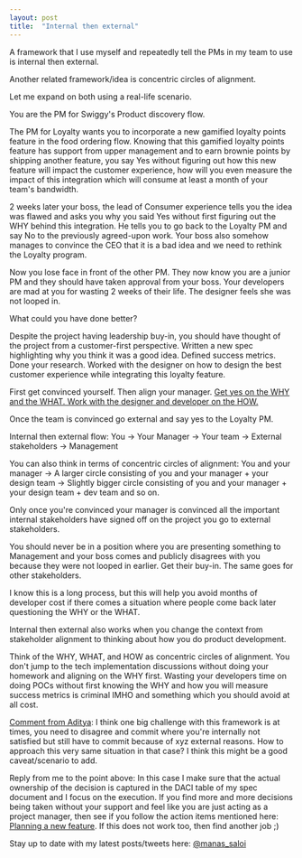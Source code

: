 ```yaml
---
layout: post
title:  "Internal then external"
---
```


A framework that I use myself and repeatedly tell the PMs in my team to use is internal then external.

Another related framework/idea is concentric circles of alignment.

Let me expand on both using a real-life scenario.

You are the PM for Swiggy's Product discovery flow.

The PM for Loyalty wants you to incorporate a new gamified loyalty points feature in the food ordering flow. Knowing that this gamified loyalty points feature has support from upper management and to earn brownie points by shipping another feature, you say Yes without figuring out how this new feature will impact the customer experience, how will you even measure the impact of this integration which will consume at least a month of your team's bandwidth.

2 weeks later your boss, the lead of Consumer experience tells you the idea was flawed and asks you why you said Yes without first figuring out the WHY behind this integration. He tells you to go back to the Loyalty PM and say No to the previously agreed-upon work. Your boss also somehow manages to convince the CEO that it is a bad idea and we need to rethink the Loyalty program.

Now you lose face in front of the other PM. They now know you are a junior PM and they should have taken approval from your boss. Your developers are mad at you for wasting 2 weeks of their life. The designer feels she was not looped in.

What could you have done better?

Despite the project having leadership buy-in, you should have thought of the project from a customer-first perspective. Written a new spec highlighting why you think it was a good idea. Defined success metrics. Done your research. Worked with the designer on how to design the best customer experience while integrating this loyalty feature.

First get convinced yourself. Then align your manager. [Get yes on the WHY and the WHAT. Work with the designer and developer on the HOW.](https://manassaloi.com/2021/01/13/planning-feature.html)

Once the team is convinced go external and say yes to the Loyalty PM.

Internal then external flow:
You -> Your Manager -> Your team -> External stakeholders -> Management

You can also think in terms of concentric circles of alignment:
You and your manager -> A larger circle consisting of you and your manager + your design team -> Slightly bigger circle consisting of you and your manager + your design team + dev team and so on.

Only once you're convinced your manager is convinced all the important internal stakeholders have signed off on the project you go to external stakeholders.

You should never be in a position where you are presenting something to Management and your boss comes and publicly disagrees with you because they were not looped in earlier. Get their buy-in. The same goes for other stakeholders.

I know this is a long process, but this will help you avoid months of developer cost if there comes a situation where people come back later questioning the WHY or the WHAT.

Internal then external also works when you change the context from stakeholder alignment to thinking about how you do product development.

Think of the WHY, WHAT, and HOW as concentric circles of alignment. You don't jump to the tech implementation discussions without doing your homework and aligning on the WHY first. Wasting your developers time on doing POCs without first knowing the WHY and how you will measure success metrics is criminal IMHO and something which you should avoid at all cost.

[Comment from Aditya](https://twitter.com/adityamohanty): I think one big challenge with this framework is at times, you need to disagree and commit where you're internally not satisfied but still have to commit because of xyz external reasons. How to approach this very same situation in that case? I think this might be a good caveat/scenario to add.

Reply from me to the point above: In this case I make sure that the actual ownership of the decision is captured in the DACI table of my spec document and I focus on the execution. If you find more and more decisions being taken without your support and feel like you are just acting as a project manager, then see if you follow the action items mentioned here: [Planning a new feature](https://manassaloi.com/2021/01/13/planning-feature.html). If this does not work too, then find another job ;)

Stay up to date with my latest posts/tweets here: [@manas_saloi](http://twitter.com/manas_saloi)
